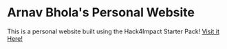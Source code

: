 # Arnav Bhola's Personal Website

This is a personal website built using the Hack4Impact Starter Pack!
[Visit it Here!](https://arnavbhola123.github.io)